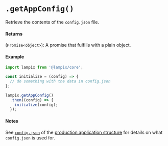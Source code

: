# `.getAppConfig()`

Retrieve the contents of the `config.json` file.

#### Returns

(`Promise<object>`): A promise that fulfills with a plain object.

#### Example

```js
import lampix from '@lampix/core';

const initialize = (config) => {
  // do something with the data in config.json
};

lampix.getAppConfig()
  .then((config) => {
    initialize(config);
  });
```

#### Notes

See [`config.json`](../../deploying/application-structure.md#config-and-schema) of the [production application structure](../../deploying/application-structure.md) for details on what `config.json` is used for.
